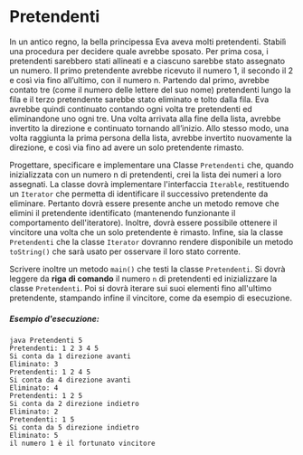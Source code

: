 # Pretendenti

In un antico regno, la bella principessa Eva aveva molti pretendenti. Stabilì una procedura per decidere quale avrebbe sposato. Per prima cosa, i pretendenti sarebbero stati allineati e a ciascuno sarebbe stato assegnato un numero. Il primo pretendente avrebbe ricevuto il numero 1, il secondo il 2 e così via fino all’ultimo, con il numero n. 
Partendo dal primo, avrebbe contato tre (come il numero delle lettere del suo nome) pretendenti lungo la fila e il terzo pretendente sarebbe stato eliminato e tolto dalla fila. 
Eva avrebbe quindi continuato contando ogni volta tre pretendenti ed eliminandone uno ogni tre. Una volta arrivata alla fine della lista, avrebbe invertito la direzione e continuato tornando all’inizio. Allo stesso modo, una volta raggiunta la prima persona della lista, avrebbe invertito nuovamente la direzione, e così via fino ad avere un solo pretendente rimasto.

Progettare, specificare e implementare una Classe `Pretendenti` che, quando inizializzata con un numero n di pretendenti, crei la lista dei numeri a loro assegnati.
La classe dovrà implementare l'interfaccia `Iterable`, restituendo un `Iterator` che permetta di identificare il successivo pretendente da eliminare. Pertanto dovrà essere presente anche un metodo remove che elimini il pretendente identificato (mantenendo funzionante il comportamento dell'iteratore). Inoltre, dovrà essere possibile ottenere il vincitore una volta che un solo pretendente è rimasto. Infine, sia la classe `Pretendenti` che la classe `Iterator` dovranno rendere disponibile un metodo `toString()` che sarà usato per osservare il loro stato corrente.

Scrivere inoltre un metodo `main()` che testi la classe `Pretendenti`. Si dovrà leggere da **riga di comando** il numero `n` di pretendenti ed inizializzare la classe `Pretendenti`. Poi si dovrà iterare sui suoi elementi fino all'ultimo pretendente, stampando infine il vincitore, come da esempio di esecuzione.

##### Esempio d'esecuzione:

```text
java Pretendenti 5
Pretendenti: 1 2 3 4 5 
Si conta da 1 direzione avanti
Eliminato: 3
Pretendenti: 1 2 4 5 
Si conta da 4 direzione avanti
Eliminato: 4
Pretendenti: 1 2 5 
Si conta da 2 direzione indietro
Eliminato: 2
Pretendenti: 1 5 
Si conta da 5 direzione indietro
Eliminato: 5
il numero 1 è il fortunato vincitore
```
